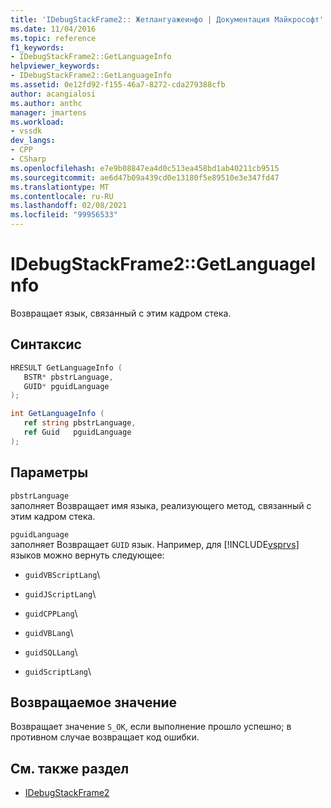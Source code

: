 ```yaml
---
title: 'IDebugStackFrame2:: Жетлангуажеинфо | Документация Майкрософт'
ms.date: 11/04/2016
ms.topic: reference
f1_keywords:
- IDebugStackFrame2::GetLanguageInfo
helpviewer_keywords:
- IDebugStackFrame2::GetLanguageInfo
ms.assetid: 0e12fd92-f155-46a7-8272-cda279388cfb
author: acangialosi
ms.author: anthc
manager: jmartens
ms.workload:
- vssdk
dev_langs:
- CPP
- CSharp
ms.openlocfilehash: e7e9b08847ea4d0c513ea458bd1ab40211cb9515
ms.sourcegitcommit: ae6d47b09a439cd0e13180f5e89510e3e347fd47
ms.translationtype: MT
ms.contentlocale: ru-RU
ms.lasthandoff: 02/08/2021
ms.locfileid: "99956533"
---
```

# <a name="idebugstackframe2getlanguageinfo"></a>IDebugStackFrame2::GetLanguageInfo

Возвращает язык, связанный с этим кадром стека.

## <a name="syntax"></a>Синтаксис

```cpp
HRESULT GetLanguageInfo ( 
   BSTR* pbstrLanguage,
   GUID* pguidLanguage
);
```

```csharp
int GetLanguageInfo ( 
   ref string pbstrLanguage,
   ref Guid   pguidLanguage
);
```

## <a name="parameters"></a>Параметры

`pbstrLanguage`\
заполняет Возвращает имя языка, реализующего метод, связанный с этим кадром стека.

`pguidLanguage`\
заполняет Возвращает `GUID` язык. Например, для [!INCLUDE[vsprvs](../../../code-quality/includes/vsprvs_md.md)] языков можно вернуть следующее:

- `guidVBScriptLang`\

- `guidJScriptLang`\

- `guidCPPLang`\

- `guidVBLang`\

- `guidSQLLang`\

- `guidScriptLang`\

## <a name="return-value"></a>Возвращаемое значение

 Возвращает значение `S_OK`, если выполнение прошло успешно; в противном случае возвращает код ошибки.

## <a name="see-also"></a>См. также раздел

- [IDebugStackFrame2](../../../extensibility/debugger/reference/idebugstackframe2.md)

